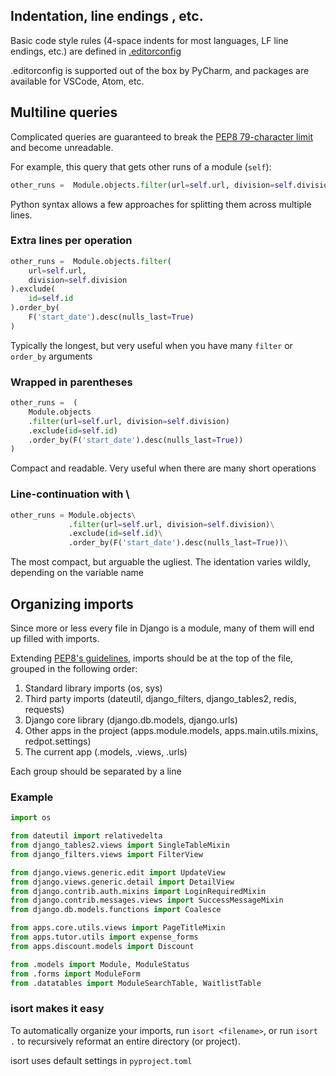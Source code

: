 ## Indentation, line endings , etc.
Basic code style rules (4-space indents for most languages, LF line endings,
etc.) are defined in [.editorconfig](https://gitlab.conted.ox.ac.uk/django/redpot-unchained/-/blob/master/.editorconfig)

.editorconfig is supported out of the box by PyCharm, and packages are
available for VSCode, Atom, etc.

## Multiline queries
Complicated queries are guaranteed to break the [PEP8 79-character limit](https://www.python.org/dev/peps/pep-0008/#maximum-line-length)
and become unreadable.

For example, this query that gets other runs of a module (`self`):
```python
other_runs =  Module.objects.filter(url=self.url, division=self.division).exclude(id=self.id).order_by(F('start_date').desc(nulls_last=True))
```

Python syntax allows a few approaches for splitting them across multiple lines.

### Extra lines per operation
```python
other_runs =  Module.objects.filter(
    url=self.url,
    division=self.division
).exclude(
    id=self.id
).order_by(
    F('start_date').desc(nulls_last=True)
)
```
Typically the longest, but very useful when you have many `filter` or `order_by` arguments

### Wrapped in parentheses
```python
other_runs =  (
    Module.objects
    .filter(url=self.url, division=self.division)
    .exclude(id=self.id)
    .order_by(F('start_date').desc(nulls_last=True))
)
```
Compact and readable.  Very useful when there are many short operations

### Line-continuation with \\
```python
other_runs = Module.objects\
             .filter(url=self.url, division=self.division)\
             .exclude(id=self.id)\
             .order_by(F('start_date').desc(nulls_last=True))\
```
The most compact, but arguable the ugliest.  The identation varies wildly, depending on the variable name

## Organizing imports
Since more or less every file in Django is a module, many of them will end up filled with imports.

Extending [PEP8's guidelines](https://www.python.org/dev/peps/pep-0008/#imports), imports
should be at the top of the file, grouped in the following order:

1. Standard library imports (os, sys)
2. Third party imports (dateutil, django_filters, django_tables2, redis, requests)
3. Django core library (django.db.models, django.urls)
4. Other apps in the project (apps.module.models, apps.main.utils.mixins, redpot.settings)
5. The current app (.models, .views, .urls)

Each group should be separated by a line

### Example

```python
import os

from dateutil import relativedelta
from django_tables2.views import SingleTableMixin
from django_filters.views import FilterView

from django.views.generic.edit import UpdateView
from django.views.generic.detail import DetailView
from django.contrib.auth.mixins import LoginRequiredMixin
from django.contrib.messages.views import SuccessMessageMixin
from django.db.models.functions import Coalesce

from apps.core.utils.views import PageTitleMixin
from apps.tutor.utils import expense_forms
from apps.discount.models import Discount

from .models import Module, ModuleStatus
from .forms import ModuleForm
from .datatables import ModuleSearchTable, WaitlistTable
```

### isort makes it easy
To automatically organize your imports, run `isort <filename>`, or run `isort .` to recursively reformat an entire directory (or project).

isort uses default settings in `pyproject.toml`
